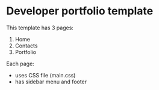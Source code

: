 # Developer portfolio template

This template has 3 pages:

1. Home
2. Contacts
3. Portfolio

Each page:

- uses CSS file (main.css)
- has sidebar menu and footer
